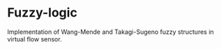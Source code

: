 # Fuzzy-logic
Implementation of Wang-Mende and Takagi-Sugeno fuzzy structures in virtual flow sensor.

